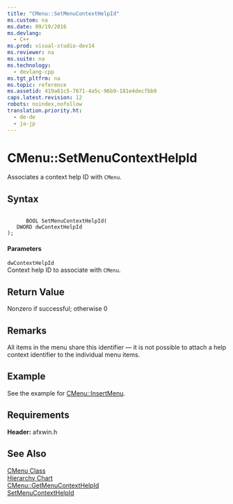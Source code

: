 ```yaml
---
title: "CMenu::SetMenuContextHelpId"
ms.custom: na
ms.date: 09/19/2016
ms.devlang: 
  - C++
ms.prod: visual-studio-dev14
ms.reviewer: na
ms.suite: na
ms.technology: 
  - devlang-cpp
ms.tgt_pltfrm: na
ms.topic: reference
ms.assetid: 419a61c5-7671-4a5c-96b9-181e4decfbb0
caps.latest.revision: 12
robots: noindex,nofollow
translation.priority.ht: 
  - de-de
  - ja-jp
---
```

# CMenu::SetMenuContextHelpId
Associates a context help ID with `CMenu`.  
  
## Syntax  
  
```  
  
      BOOL SetMenuContextHelpId(  
   DWORD dwContextHelpId   
);  
```  
  
#### Parameters  
 `dwContextHelpId`  
 Context help ID to associate with `CMenu`.  
  
## Return Value  
 Nonzero if successful; otherwise 0  
  
## Remarks  
 All items in the menu share this identifier — it is not possible to attach a help context identifier to the individual menu items.  
  
## Example  
 See the example for [CMenu::InsertMenu](../vs140/CMenu--InsertMenu.md).  
  
## Requirements  
 **Header:** afxwin.h  
  
## See Also  
 [CMenu Class](../vs140/CMenu-Class.md)   
 [Hierarchy Chart](../vs140/Hierarchy-Chart.md)   
 [CMenu::GetMenuContextHelpId](../vs140/CMenu--GetMenuContextHelpId.md)   
 [SetMenuContextHelpId](http://msdn.microsoft.com/library/windows/desktop/bb762099)